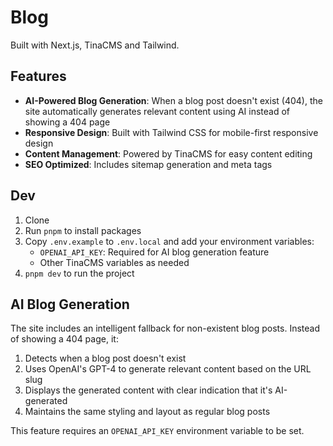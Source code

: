 # Blog

Built with Next.js, TinaCMS and Tailwind.

## Features

- **AI-Powered Blog Generation**: When a blog post doesn't exist (404), the site automatically generates relevant content using AI instead of showing a 404 page
- **Responsive Design**: Built with Tailwind CSS for mobile-first responsive design
- **Content Management**: Powered by TinaCMS for easy content editing
- **SEO Optimized**: Includes sitemap generation and meta tags

## Dev

1. Clone
2. Run `pnpm` to install packages
3. Copy `.env.example` to `.env.local` and add your environment variables:
   - `OPENAI_API_KEY`: Required for AI blog generation feature
   - Other TinaCMS variables as needed
4. `pnpm dev` to run the project

## AI Blog Generation

The site includes an intelligent fallback for non-existent blog posts. Instead of showing a 404 page, it:

1. Detects when a blog post doesn't exist
2. Uses OpenAI's GPT-4 to generate relevant content based on the URL slug
3. Displays the generated content with clear indication that it's AI-generated
4. Maintains the same styling and layout as regular blog posts

This feature requires an `OPENAI_API_KEY` environment variable to be set.
